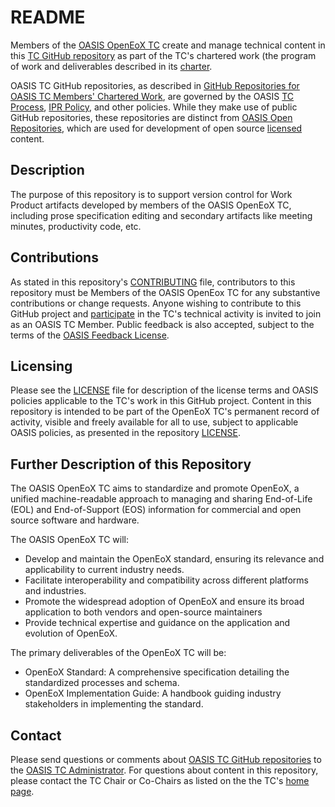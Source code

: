 # README

Members of the [OASIS OpenEoX TC](https://www.oasis-open.org/committees/tc_home.php?wg_abbrev=openeox) create and manage technical content in this [TC GitHub repository](https://github.com/oasis-tcs/openeox/) as part of the TC's chartered work (the program of work and deliverables described in its [charter](https://www.oasis-open.org/committees/openeox/charter.php).

OASIS TC GitHub repositories, as described in [GitHub Repositories for OASIS TC Members' Chartered Work](https://www.oasis-open.org/resources/tcadmin/github-repositories-for-oasis-tc-members-chartered-work), are governed by the OASIS [TC Process](https://www.oasis-open.org/policies-guidelines/tc-process), [IPR Policy](https://www.oasis-open.org/policies-guidelines/ipr), and other policies. While they make use of public GitHub repositories, these repositories are distinct from [OASIS Open Repositories](https://www.oasis-open.org/resources/open-repositories), which are used for development of open source [licensed](https://www.oasis-open.org/resources/open-repositories/licenses) content.

## Description

The purpose of this repository is to support version control for Work Product artifacts developed by members of the OASIS OpenEoX TC,
including prose specification editing and secondary artifacts like meeting minutes, productivity code, etc.

## Contributions

As stated in this repository's [CONTRIBUTING](https://github.com/oasis-tcs/openeox/blob/master/CONTRIBUTING.md) file, contributors to this repository must be Members of the OASIS OpenEox TC for any substantive contributions or change requests.  Anyone wishing to contribute to this GitHub project and [participate](https://www.oasis-open.org/join/participation-instructions) in the TC's technical activity is invited to join as an OASIS TC Member. Public feedback is also accepted, subject to the terms of the [OASIS Feedback License](https://www.oasis-open.org/policies-guidelines/ipr#appendixa). 

## Licensing

Please see the [LICENSE](https://github.com/oasis-tcs/openeox/blob/master/LICENSE.md) file for description of the license terms and OASIS policies applicable to the TC's work in this GitHub project. Content in this repository is intended to be part of the OpenEoX TC's permanent record of activity, visible and freely available for all to use, subject to applicable OASIS policies, as presented in the repository [LICENSE](https://github.com/oasis-tcs/openeox/blob/master/LICENSE.md). 

## Further Description of this Repository

The OASIS OpenEoX TC aims to standardize and promote OpenEoX, a unified machine-readable approach to managing and sharing End-of-Life (EOL) and End-of-Support (EOS) information for commercial and open source software and hardware.

The OASIS OpenEoX TC will:
- Develop and maintain the OpenEoX standard, ensuring its relevance and applicability to current industry needs.
- Facilitate interoperability and compatibility across different platforms and industries.
- Promote the widespread adoption of OpenEoX and ensure its broad application to both vendors and open-source maintainers
- Provide technical expertise and guidance on the application and evolution of OpenEoX.

The primary deliverables of the OpenEoX TC will be:
- OpenEoX Standard: A comprehensive specification detailing the standardized processes and schema.
- OpenEoX Implementation Guide: A handbook guiding industry stakeholders in implementing the standard.


## Contact

Please send questions or comments about [OASIS TC GitHub repositories](https://www.oasis-open.org/resources/tcadmin/github-repositories-for-oasis-tc-members-chartered-work) to the [OASIS TC Administrator](mailto:tc-admin@oasis-open.org).  For questions about content in this repository, please contact the TC Chair or Co-Chairs as listed on the the <tc short name> TC's [home page](https://www.oasis-open.org/committees/tc_home.php?wg_abbrev=openeox).
